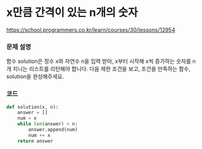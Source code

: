 # x만큼 간격이 있는 n개의 숫자
https://school.programmers.co.kr/learn/courses/30/lessons/12954

### 문제 설명
함수 solution은 정수 x와 자연수 n을 입력 받아, x부터 시작해 x씩 증가하는 숫자를 n개 지니는 리스트를 리턴해야 합니다. 다음 제한 조건을 보고, 조건을 만족하는 함수, solution을 완성해주세요.

### 코드
```python
def solution(x, n):
    answer = []
    num = x
    while len(answer) < n:
        answer.append(num)
        num += x
    return answer
```
